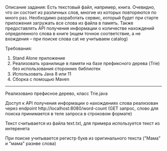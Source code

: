 Описание задания:
Есть текстовый файл, например, книга. Очевидно, что он состоит из различных слов, многие из которых повторяются по много раз.
Необходимо разработать сервис, который будет при старте приложения загружать все слова из файла в память. Также предоставлять API получения информации о количестве нахождений определенного слова в книге (ищем точное соответствие, а не вхождения – при поиске слова cat не учитываем catalog)

Требования:
1. Stand Alone приложение
2. Реализовать хранилище в памяти на базе префиксного дерева (Trie) без использования сторонних библиотек
3. Использовать Java 8 или 11
4. Сборка с помощью Maven

--------------------------------------------------------------------------------------------------------------------------------------------------

Реализовано префисное дерево, класс Trie.java

Доступ к API получения информации о нахождениях слова реализован через endpoint http://localhost:8080/word-count 
(GET запрос, слово для поиска принимается в теле запроса в строковом формате)

Текст считывается из файла text.txt, для примера используется текст из интеренета

При поиске учитывается регистр букв из оригинального текста ("Мама" и "мама" разнве слова)
